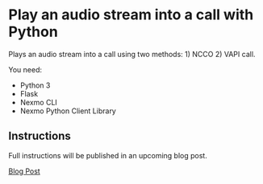 # Play an audio stream into a call with Python

Plays an audio stream into a call using two methods: 1) NCCO 2) VAPI call.

You need:

* Python 3
* Flask
* Nexmo CLI
* Nexmo Python Client Library

## Instructions

Full instructions will be published in an upcoming blog post.

[Blog Post](https://www.nexmo.com/blog/2019/04/03/how-to-play-an-audio-stream-into-a-call-with-python-dr/)
